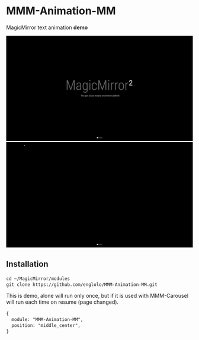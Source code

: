 # MMM-Animation-MM
MagicMirror text animation **demo**

![MagicMirror Demopng](Capture.png)
![MagicMirror Demo gif](MagicMirror.gif)
## Installation
```
cd ~/MagicMirror/modules
git clone https://github.com/englolo/MMM-Animation-MM.git
```
This is demo, alone will run only once, but if it is used with MMM-Carousel will run each time on resume (page changed).
```
{
  module: "MMM-Animation-MM",
  position: "middle_center", 
}
```

